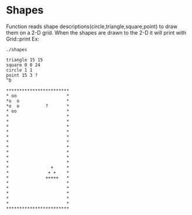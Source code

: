 # Shapes
Function reads shape descriptions(circle,triangle,square,point) to draw them on a 2-D grid. 
When the shapes are drawn to the 2-D it will print with Grid::print 
Ex: 
```
./shapes 

triangle 15 15 
square 0 0 24 
circle 1 1 
point 15 3 ? 
^D 

************************
* oo                   *
*o  o                  *
*o  o          ?       *
* oo                   *
*                      *
*                      *
*                      *
*                      *
*                      *
*                      *
*                      *
*                      *
*                      *
*                      *
*                +     *
*               + +    *
*              +++++   *
*                      *
*                      *
*                      *
*                      *
*                      *
************************
```
